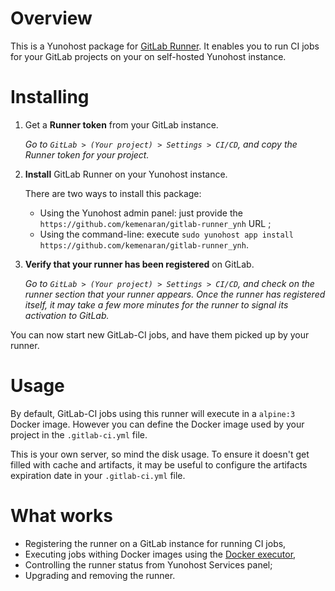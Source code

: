 # Overview

This is a Yunohost package for [GitLab Runner](https://docs.gitlab.com/runner/).
It enables you to run CI jobs for your GitLab projects on your on self-hosted Yunohost instance.

# Installing

1. Get a **Runner token** from your GitLab instance.

    _Go to `GitLab > (Your project) > Settings > CI/CD`, and copy the Runner token for your project._

2. **Install** GitLab Runner on your Yunohost instance.

    There are two ways to install this package:
    - Using the Yunohost admin panel: just provide the `https://github.com/kemenaran/gitlab-runner_ynh` URL ;
    - Using the command-line: execute `sudo yunohost app install https://github.com/kemenaran/gitlab-runner_ynh`.

3. **Verify that your runner has been registered** on GitLab.

    _Go to `GitLab > (Your project) > Settings > CI/CD`, and check on the runner section that your runner appears. Once the runner has registered itself, it may take a few more minutes for the runner to signal its activation to GitLab._
    
You can now start new GitLab-CI jobs, and have them picked up by your runner.

# Usage

By default, GitLab-CI jobs using this runner will execute in a `alpine:3` Docker image. However you can define the Docker image used by your project in the `.gitlab-ci.yml` file.

This is your own server, so mind the disk usage. To ensure it doesn't get filled with cache and artifacts, it may be useful to configure the artifacts expiration date in your `.gitlab-ci.yml` file.

# What works

- Registering the runner on a GitLab instance for running CI jobs,
- Executing jobs withing Docker images using the [Docker executor](https://docs.gitlab.com/runner/executors/#docker-executor),
- Controlling the runner status from Yunohost Services panel;
- Upgrading and removing the runner.
